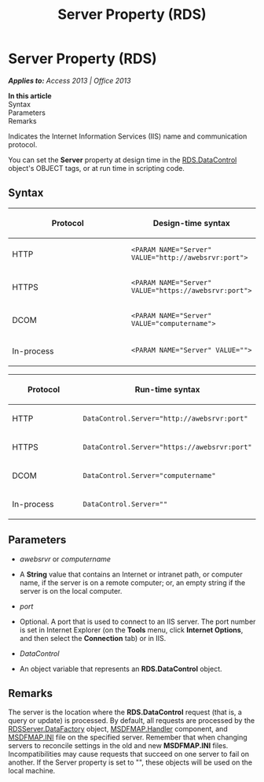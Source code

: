 ﻿---
title: Server Property (RDS)
TOCTitle: Server Property (RDS)
ms:assetid: 17519dbe-a43a-1d0d-22c1-dc0def2f63ab
ms:mtpsurl: https://msdn.microsoft.com/en-us/library/JJ248926(v=office.15)
ms:contentKeyID: 48543448
ms.date: 09/18/2015
mtps_version: v=office.15
---

# Server Property (RDS)


_**Applies to:** Access 2013 | Office 2013_

**In this article**  
Syntax  
Parameters  
Remarks  

Indicates the Internet Information Services (IIS) name and communication protocol.

You can set the **Server** property at design time in the [RDS.DataControl](datacontrol-object-rds.md) object's OBJECT tags, or at run time in scripting code.

## Syntax

<table>
<colgroup>
<col style="width: 50%" />
<col style="width: 50%" />
</colgroup>
<thead>
<tr class="header">
<th><p>Protocol</p></th>
<th><p>Design-time syntax</p></th>
</tr>
</thead>
<tbody>
<tr class="odd">
<td><p>HTTP</p></td>
<td><pre><code>&lt;PARAM NAME=&quot;Server&quot; VALUE=&quot;http://awebsrvr:port&quot;&gt;</code></pre>
<p></p></td>
</tr>
<tr class="even">
<td><p>HTTPS</p></td>
<td><pre><code>&lt;PARAM NAME=&quot;Server&quot; VALUE=&quot;https://awebsrvr:port&quot;&gt;</code></pre>
<p></p></td>
</tr>
<tr class="odd">
<td><p>DCOM</p></td>
<td><pre><code>&lt;PARAM NAME=&quot;Server&quot; VALUE=&quot;computername&quot;&gt;</code></pre>
<p></p></td>
</tr>
<tr class="even">
<td><p>In-process</p></td>
<td><pre><code>&lt;PARAM NAME=&quot;Server&quot; VALUE=&quot;&quot;&gt;</code></pre>
<p></p></td>
</tr>
</tbody>
</table>


<table>
<colgroup>
<col style="width: 50%" />
<col style="width: 50%" />
</colgroup>
<thead>
<tr class="header">
<th><p>Protocol</p></th>
<th><p>Run-time syntax</p></th>
</tr>
</thead>
<tbody>
<tr class="odd">
<td><p>HTTP</p></td>
<td><pre><code>DataControl.Server=&quot;http://awebsrvr:port&quot;</code></pre></td>
</tr>
<tr class="even">
<td><p>HTTPS</p></td>
<td><pre><code>DataControl.Server=&quot;https://awebsrvr:port&quot;</code></pre></td>
</tr>
<tr class="odd">
<td><p>DCOM</p></td>
<td><pre><code>DataControl.Server=&quot;computername&quot;</code></pre></td>
</tr>
<tr class="even">
<td><p>In-process</p></td>
<td><pre><code>DataControl.Server=&quot;&quot;</code></pre></td>
</tr>
</tbody>
</table>


## Parameters

  - *awebsrvr* or *computername*

  - A **String** value that contains an Internet or intranet path, or computer name, if the server is on a remote computer; or, an empty string if the server is on the local computer.

  - *port*

  - Optional. A port that is used to connect to an IIS server. The port number is set in Internet Explorer (on the **Tools** menu, click **Internet Options**, and then select the **Connection** tab) or in IIS.

  - *DataControl*

  - An object variable that represents an **RDS.DataControl** object.

## Remarks

The server is the location where the **RDS.DataControl** request (that is, a query or update) is processed. By default, all requests are processed by the [RDSServer.DataFactory](datafactory-object-rdsserver.md) object, [MSDFMAP.Handler](datafactory-customization.md) component, and [MSDFMAP.INI](understanding-the-customization-file.md) file on the specified server. Remember that when changing servers to reconcile settings in the old and new **MSDFMAP.INI** files. Incompatibilities may cause requests that succeed on one server to fail on another. If the Server property is set to "", these objects will be used on the local machine.

